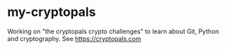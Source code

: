 # my-cryptopals

Working on "the cryptopals crypto challenges" to learn about Git, Python and cryptography. See https://cryptopals.com
